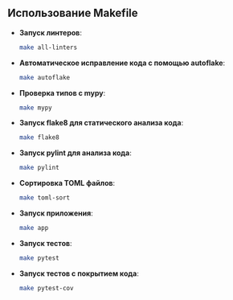 ## Использование Makefile

- **Запуск линтеров**:
  ```sh
  make all-linters
  ```

- **Автоматическое исправление кода с помощью autoflake**:
  ```sh
  make autoflake
  ```

- **Проверка типов с mypy**:
  ```sh
  make mypy
  ```

- **Запуск flake8 для статического анализа кода**:
  ```sh
  make flake8
  ```

- **Запуск pylint для анализа кода**:
  ```sh
  make pylint
  ```

- **Сортировка TOML файлов**:
  ```sh
  make toml-sort
  ```

- **Запуск приложения**:
  ```sh
  make app
  ```

- **Запуск тестов**:
  ```sh
  make pytest
  ```

- **Запуск тестов с покрытием кода**:
  ```sh
  make pytest-cov
  ```